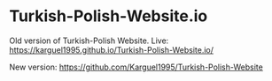 # Turkish-Polish-Website.io
Old version of Turkish-Polish Website.
Live: https://karguel1995.github.io/Turkish-Polish-Website.io/

New version: https://github.com/Karguel1995/Turkish-Polish-Website
